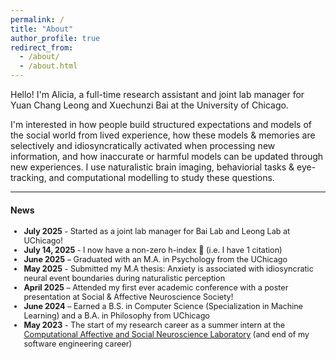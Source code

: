 ```yaml
---
permalink: /
title: "About"
author_profile: true
redirect_from:
  - /about/
  - /about.html
---
```


Hello! I'm Alicia, a full-time research assistant and joint lab manager for Yuan Chang Leong and Xuechunzi Bai at the University of Chicago. 

I'm interested in how people build structured expectations and models of the social world from lived experience, how these models & memories are selectively and idiosyncratically activated when processing new information, and how inaccurate or harmful models can be updated through new experiences. I use naturalistic brain imaging, behaviorial tasks & eye-tracking, and computational modelling to study these questions.

---

#### News
<div style="font-size: 0.9em;">
  
- **July 2025** - Started as a joint lab manager for Bai Lab and Leong Lab at UChicago!
- **July 14, 2025** - I now have a non-zero h-index 🎉 (i.e. I have 1 citation)
- **June 2025** – Graduated with an M.A. in Psychology from the UChicago
- **May 2025** - Submitted my M.A thesis: Anxiety is associated with idiosyncratic neural event boundaries during naturalistic perception 
- **April 2025** – Attended my first ever academic conference with a poster presentation at Social & Affective Neuroscience Society!
- **June 2024** – Earned a B.S. in Computer Science (Specialization in Machine Learning) and a B.A. in Philosophy from UChicago
- **May 2023** - The start of my research career as a summer intern at the [Computational Affective and Social Neuroscience Laboratory](https://mcnlab.uchicago.edu/) (and end of my software engineering career)

</div>

